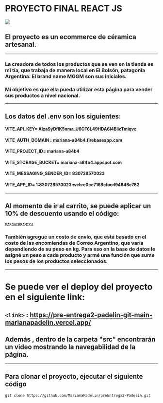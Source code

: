 # PROYECTO FINAL REACT JS

![](https://res.cloudinary.com/dvxkjikvk/image/upload/v1687124707/productos/WhatsApp_Image_2023-06-17_at_15.02.16_gch9zx.jpg)
## El proyecto es un ecommerce de céramica artesanal.
-------------
### La creadora de todos los productos que se ven en la tienda es mi tía, que trabaja de manera local en El Bolsón, patagonia Argentina. El brand name MGGM son sus iniciales.

### Mi objetivo es que ella pueda utilizar esta página para vender sus productos a nivel nacional.

-------------

## Los datos del .env son los siguientes:

#### VITE_API_KEY=  AIzaSyDflK5nma_U6CF6L49HDA6l4BIicTmiqvc
#### VITE_AUTH_DOMAIN= mariana-a84b4.firebaseapp.com
#### VITE_PROJECT_ID= mariana-a84b4
#### VITE_STORAGE_BUCKET= mariana-a84b4.appspot.com
#### VITE_MESSAGING_SENDER_ID= 830728570023
#### VITE_APP_ID= 1:830728570023:web:e0ce7168cfacd94848c782
 
-------------

## Al momento de ir al carrito, se puede aplicar un 10% de descuento usando el código:

 ``` MARGACERAMICA ```

 ### También agregué un costo de envío, que está basado en el costo de las encomiendas de Correo Argentino, que varía dependiendo de su peso en kg. Para eso en la base de datos le asigné un peso a cada producto y armé una función que sume los pesos de los productos seleccionados. 

-------------

# Se puede ver el deploy del proyecto en el siguiente link:

## `<link>` : https://pre-entrega2-padelin-git-main-marianapadelin.vercel.app/

## Además , dentro de la carpeta "src" encontrarán un video mostrando la navegabilidad de la página.
-------------
## Para clonar el proyecto, ejecutar el siguiente código

```
git clone https://github.com/MarianaPadelin/preEntrega2-Padelin.git
```